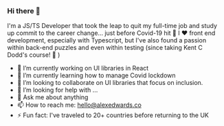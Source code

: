 ### Hi there 👋

<!--
**lexedwards/lexedwards** is a ✨ _special_ ✨ repository because its `README.md` (this file) appears on your GitHub profile.

Here are some ideas to get you started:

- 🔭 I’m currently working on ...
- 🌱 I’m currently learning ...
- 👯 I’m looking to collaborate on ...
- 🤔 I’m looking for help with ...
- 💬 Ask me about ...
- 📫 How to reach me: ...
- 😄 Pronouns: ...
- ⚡ Fun fact: ...
-->

I'm a JS/TS Developer that took the leap to quit my full-time job and study up commit to the career change... just before Covid-19 hit 🤯 I ♥️ front end development, especially with Typescript, but I've also found a passion within back-end puzzles and even within testing (since taking Kent C Dodd's course! 🌟 )


- 🔭 I’m currently working on UI libraries in React
- 🌱 I’m currently learning how to manage Covid lockdown
- 👯 I’m looking to collaborate on UI libraries that focus on inclusion.
- 🤔 I’m looking for help with ...
- 💬 Ask me about anything
- 📫 How to reach me: hello@alexedwards.co
- ⚡ Fun fact: I've traveled to 20+ countries before returning to the UK
